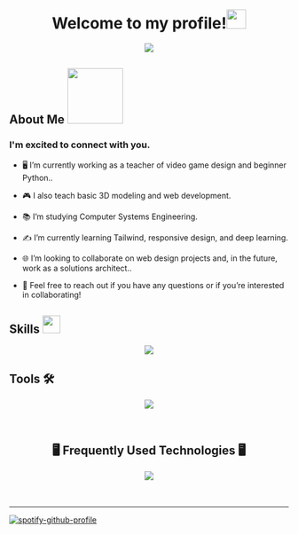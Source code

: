 <h1 align="center"> Welcome to my profile!<img src="https://media.giphy.com/media/hvRJCLFzcasrR4ia7z/giphy.gif" width="35"></h1>
<p align="center">
  <a href="https://github.com/DenverCoder1/readme-typing-svg"><img src="https://readme-typing-svg.herokuapp.com?font=Time+New+Roman&color=%23C8BE25&size=25&center=true&vCenter=true&width=600&height=100&lines=Software+Engineer;Active+Learner;computer+systems+engineering+student;web+developer;Always+learning+new+things"></a>
</p>

<h2> About Me <img src = "https://media.giphy.com/media/gi84IkFRzwube/giphy.gif?cid=ecf05e477mjl5ry7tevjl0ztzrlg695xox7nivsjp0aihhgm&ep=v1_gifs_search&rid=giphy.gif&ct=g" width = 100px></h2>
<h3>  I'm excited to connect with you. </h3>

- 🖥️ I’m currently working as a teacher of video game design and beginner Python..
 
- 🎮 I also teach basic 3D modeling and web development.
  
- 📚  I’m studying Computer Systems Engineering.
  
- ✍️  I’m currently learning Tailwind, responsive design, and deep learning.
  
- 🌐 I’m looking to collaborate on web design projects and, in the future, work as a solutions architect..

- 👾 Feel free to reach out if you have any questions or if you’re interested in collaborating!
  


<h2> Skills <img src = "https://media2.giphy.com/media/QssGEmpkyEOhBCb7e1/giphy.gif?cid=ecf05e47a0n3gi1bfqntqmob8g9aid1oyj2wr3ds3mg700bl&rid=giphy.gif" width = 32px> </h2>
<p align="center">
  <a href="https://skillicons.dev">
    <img src="https://skillicons.dev/icons?i=git,c,cs,cpp,html,css,java,lua,py,react,robloxstudio,tailwind" />
  </a>
</p>

<h2> Tools 🛠  </h2>
<p align="center">
  <a href="https://skillicons.dev">
    <img src="https://skillicons.dev/icons?i=discord,github,vscode,visualstudio,windows,linux" />
  </a>
</p>

<br>
<h2 align="center">🖥️ Frequently Used Technologies 🖥️ </h2>
<div align="center">
  <img src="https://github-readme-stats.vercel.app/api/top-langs/?username=ninoxander&theme=tokyonight">
</div>
<br>

<br>
<hr>

[![spotify-github-profile](https://spotify-github-profile.kittinanx.com/api/view?uid=urion23&cover_image=true&theme=novatorem&show_offline=false&background_color=121212&interchange=false&bar_color=53b14f&bar_color_cover=true)](https://github.com/kittinan/spotify-github-profile)

